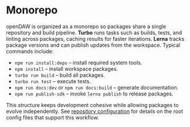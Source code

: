 # Monorepo

openDAW is organized as a monorepo so packages share a single repository and
build pipeline. **Turbo** runs tasks such as builds, tests, and linting across
packages, caching results for faster iterations. **Lerna** tracks package
versions and can publish updates from the workspace. Typical commands include:

- `npm run install:deps` – install required system tools.
- `npm install` – install workspace packages.
- `turbo run build` – build all packages.
- `turbo run test` – execute tests.
- `npm run docs:dev` or `npm run docs:build` – generate documentation.
- `npm run publish-sdk` – invoke `lerna publish` to release packages.

This structure keeps development cohesive while allowing packages to evolve
independently. See [repository configuration](./repo-config.md) for details on
the root config files that support this workflow.
